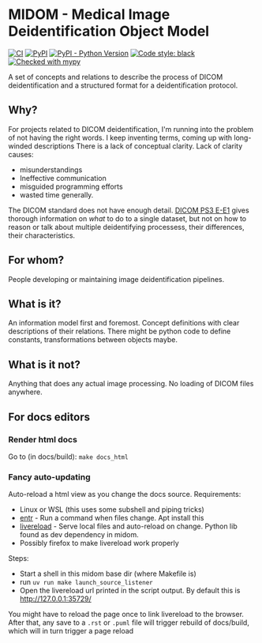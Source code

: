# MIDOM - Medical Image Deidentification Object Model

[![CI](https://github.com/ResearchBureau/midom/actions/workflows/build.yml/badge.svg?branch=main)](https://github.com/ResearchBureau/midom/actions/workflows/build.yml?query=branch%3Amain)
[![PyPI](https://img.shields.io/pypi/v/dicomtrolley)](https://pypi.org/project/dicomtrolley/)
[![PyPI - Python Version](https://img.shields.io/pypi/pyversions/midom)](https://pypi.org/project/midom)
[![Code style: black](https://img.shields.io/badge/code%20style-black-000000.svg)](https://github.com/psf/black)
[![Checked with mypy](http://www.mypy-lang.org/static/mypy_badge.svg)](http://mypy-lang.org/)

A set of concepts and relations to describe the process of DICOM deidentification
and a structured format for a deidentification protocol.


## Why?
For projects related to DICOM deidentification, I'm running into the problem of not 
having the right words. I keep inventing terms, coming up with long-winded descriptions
There is a lack of conceptual clarity. Lack of clarity causes:
* misunderstandings
* Ineffective communication
* misguided programming efforts
* wasted time generally.

The DICOM standard does not have enough detail. 
[DICOM PS3 E-E1](https://dicom.nema.org/medical/dicom/current/output/chtml/part15/chapter_E.html#sect_E.1)  gives 
thorough information on _what_ to do to a single dataset, but not on how to reason or
talk about multiple deidentifying processess, their differences, their characteristics.

## For whom?
People developing or maintaining image deidentification pipelines.

## What is it?
An information model first and foremost. Concept definitions with clear descriptions of
their relations. There might be python code to define constants, transformations between objects maybe.

## What is it not?
Anything that does any actual image processing. No loading of DICOM files anywhere.

## For docs editors
### Render html docs
Go to 
(in docs/build): `make docs_html`

### Fancy auto-updating 
Auto-reload a html view as you change the docs source.
Requirements:
* Linux or WSL (this uses some subshell and piping tricks)
* [entr](https://github.com/eradman/entr) - Run a command when files change. Apt install this
* [livereload](https://livereload.readthedocs.io/en/latest/index.html) - Serve local files and auto-reload on change. Python lib found as dev dependency in midom.
* Possibly firefox to make livereload work properly

Steps:
* Start a shell in this midom base dir (where Makefile is) 
* run `uv run make launch_source_listener`
* Open the livereload url printed in the script output. By default this is http://127.0.0.1:35729/

You might have to reload the page once to link livereload to the browser. After that, any
save to a `.rst` or `.puml` file will trigger rebuild of docs/build, which will in turn
trigger a page reload